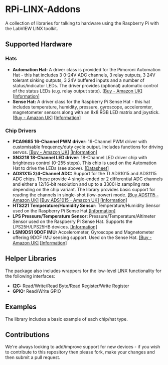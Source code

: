 # RPi-LINX-Addons
A collection of libraries for talking to hardware using the Raspberry Pi with the LabVIEW LINX toolkit.

## Supported Hardware

### Hats
* **Automation Hat:** A driver class is provided for the Pimoroni Automation Hat - this hat includes 3 0-24V ADC channels, 3 relay outputs, 3 24V tolerant sinking outputs, 3 24V buffered inputs and a number of status/indicator LEDs. The driver provides (optional) automatic control of the status LEDs (e.g. relay output state). [[Buy - Amazon UK]](https://amzn.to/3aRHcvu) [[Information]](https://learn.pimoroni.com/tutorial/sandyj/getting-started-with-automation-hat-and-phat)
* **Sense Hat:** A driver class for the Raspberry Pi Sense Hat - this hat includes temperature, humidity, pressure, gyroscope, acceleromter, magnetometer sensors along with an 8x8 RGB LED matrix and joystick. [[Buy - Amazon UK]](https://amzn.to/3bMdpVX) [[Information]](https://www.raspberrypi.org/products/sense-hat/)

### Chip Drivers
* **PCA9685 16-Channel PWM driver:** 16-Channel PWM driver with customisable frequency/duty cycle output. Includes functions for driving servos. [[Buy - Amazon UK]](https://amzn.to/2SwGPAb) [[Information]](https://learn.adafruit.com/16-channel-pwm-servo-driver)
* **SN3218 18-Channel LED driver:** 18-Channel LED driver chip with brightness control (0-255 steps). This chip is used on the Automation Hat to drive the LEDs (see above). [[Datasheet]](http://www.si-en.com/uploadpdf/s2011517171720.pdf)
* **ADS1X15 2/4-Channel ADC:** Support for the TI ADS1015 and ADS1115 ADC chips. These provide 4 single-ended or 2 differential ADC channels and either a 12/16-bit resolution and up to a 3300Hz sampling rate depending on the chip variant. The library provides basic support for reading the channels in single-shot (low-power) mode. [[Buy ADS1115 - Amazon UK]](https://amzn.to/3d0tQhT) [[Buy ADS1015 - Amazon UK]](https://amzn.to/2xhrCvl) [[Information]](https://learn.adafruit.com/adafruit-4-channel-adc-breakouts/)
* **HTS221 Temperature/Humidity Sensor:**  Temperature/Humidity Sensor used on the Raspberry Pi Sense Hat [[Information]](https://learn.adafruit.com/adafruit-hts221-temperature-humidity-sensor)
* **LPS Pressure/Temperature Sensor:** Pressure/Temperature/Altimeter Sensor used on the Raspberry Pi Sense Hat. Supports the LPS25H/LPS25HB devices. [[Information]](https://learn.adafruit.com/adafruit-lps25-pressure-sensor)
* **LSM9DS1 9DOF IMU:** Accelerometer, Gyroscope and Magnetometer offering 9DOF IMU sensing support. Used on the Sense Hat. [[Buy - Amazon UK]](https://amzn.to/2Ye1NqR) [[Information]](https://learn.adafruit.com/adafruit-lsm9ds1-accelerometer-plus-gyro-plus-magnetometer-9-dof-breakout)

## Helper Libraries
The package also includes wrappers for the low-level LINX functionality for the following interfaces:
* **I2C:** Read/Write/Read Byte/Read Register/Write Register
* **GPIO:** Read/Write GPIO

## Examples
The library includes a basic example of each chip/hat type.

## Contributions
We're always looking to add/improve support for new devices - if you wish to contribute to this repository then please fork, make your changes and then submit a pull request.
